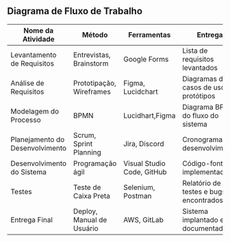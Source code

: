 ## Diagrama de Fluxo de Trabalho

| **Nome da Atividade**        | **Método**               | **Ferramentas**            | **Entrega**                                   |
|------------------------------|--------------------------|----------------------------|----------------------------------------------|
| Levantamento de Requisitos   | Entrevistas, Brainstorm | Google Forms                | Lista de requisitos levantados              |
| Análise de Requisitos        | Prototipação, Wireframes| Figma, Lucidchart          | Diagramas de casos de uso e protótipos      |
| Modelagem do Processo        | BPMN                    | Lucidhart,Figma              | Diagrama BPMN do fluxo do sistema           |
| Planejamento do Desenvolvimento | Scrum, Sprint Planning | Jira, Discord              | Cronograma de desenvolvimento               |
| Desenvolvimento do Sistema   | Programação ágil        | Visual Studio Code, GitHub | Código-fonte implementado                  |
| Testes                       | Teste de Caixa Preta    | Selenium, Postman          | Relatório de testes e bugs encontrados      |
| Entrega Final                | Deploy, Manual de Usuário | AWS, GitLab        | Sistema implantado e documentado           |
